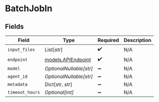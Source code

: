 # BatchJobIn


## Fields

| Field                                          | Type                                           | Required                                       | Description                                    |
| ---------------------------------------------- | ---------------------------------------------- | ---------------------------------------------- | ---------------------------------------------- |
| `input_files`                                  | List[*str*]                                    | :heavy_check_mark:                             | N/A                                            |
| `endpoint`                                     | [models.APIEndpoint](../models/apiendpoint.md) | :heavy_check_mark:                             | N/A                                            |
| `model`                                        | *OptionalNullable[str]*                        | :heavy_minus_sign:                             | N/A                                            |
| `agent_id`                                     | *OptionalNullable[str]*                        | :heavy_minus_sign:                             | N/A                                            |
| `metadata`                                     | Dict[str, *str*]                               | :heavy_minus_sign:                             | N/A                                            |
| `timeout_hours`                                | *Optional[int]*                                | :heavy_minus_sign:                             | N/A                                            |